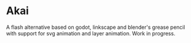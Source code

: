 # Akai
A flash alternative based on godot, linkscape and blender's grease pencil with support for svg animation and layer animation. Work in progress.
